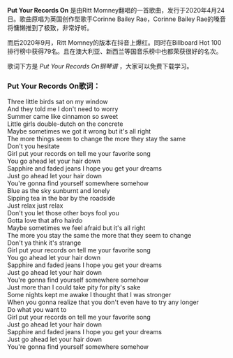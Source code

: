 

**Put Your Records On** 是由Ritt Momney翻唱的一首歌曲，发行于2020年4月24日。歌曲原唱为英国创作型歌手Corinne
Bailey Rae，Corinne Bailey Rae的嗓音将慵懒推到了极致，非常好听。

而后2020年9月，Ritt Momney的版本在抖音上爆红。同时在Billboard Hot
100排行榜中获得79名。且在澳大利亚、新西兰等国音乐榜中也都荣获很好的名次。

歌词下方是 _Put Your Records On钢琴谱_ ，大家可以免费下载学习。

### Put Your Records On歌词：

Three little birds sat on my window  
And they told me I don't need to worry  
Summer came like cinnamon so sweet  
Little girls double-dutch on the concrete  
Maybe sometimes we got it wrong but it's all right  
The more things seem to change the more they stay the same  
Don't you hesitate  
Girl put your records on tell me your favorite song  
You go ahead let your hair down  
Sapphire and faded jeans I hope you get your dreams  
Just go ahead let your hair down  
You're gonna find yourself somewhere somehow  
Blue as the sky sunburnt and lonely  
Sipping tea in the bar by the roadside  
Just relax just relax  
Don't you let those other boys fool you  
Gotta love that afro hairdo  
Maybe sometimes we feel afraid but it's all right  
The more you stay the same the more that they seem to change  
Don't ya think it's strange  
Girl put your records on tell me your favorite song  
You go ahead let your hair down  
Sapphire and faded jeans I hope you get your dreams  
Just go ahead let your hair down  
You're gonna find yourself somewhere somehow  
Just more than I could take pity for pity's sake  
Some nights kept me awake I thought that I was stronger  
When you gonna realize that you don't even have to try any longer  
Do what you want to  
Girl put your records on tell me your favorite song  
Just go ahead let your hair down  
Sapphire and faded jeans I hope you get your dreams  
Just go ahead let your hair down  
You're gonna find yourself somewhere somehow

